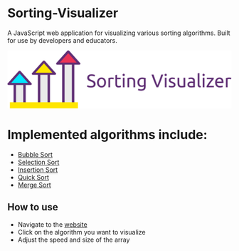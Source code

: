 # Sorting-Visualizer
A JavaScript web application for visualizing various sorting algorithms. Built for use by developers and educators.

<img src="metaImageSort.png">

# Implemented algorithms include:

- [Bubble Sort](https://en.wikipedia.org/wiki/Bubble_sort)
- [Selection Sort](https://en.wikipedia.org/wiki/Selection_sort)
- [Insertion Sort](https://en.wikipedia.org/wiki/Insertion_sort)
- [Quick Sort](https://en.wikipedia.org/wiki/Quicksort)
- [Merge Sort](https://en.wikipedia.org/wiki/Merge_sort)

## How to use

- Navigate to the [website](https://paras7403.github.io/Sorting-Visualizer/)
- Click on the algorithm you want to visualize
- Adjust the speed and size of the array
